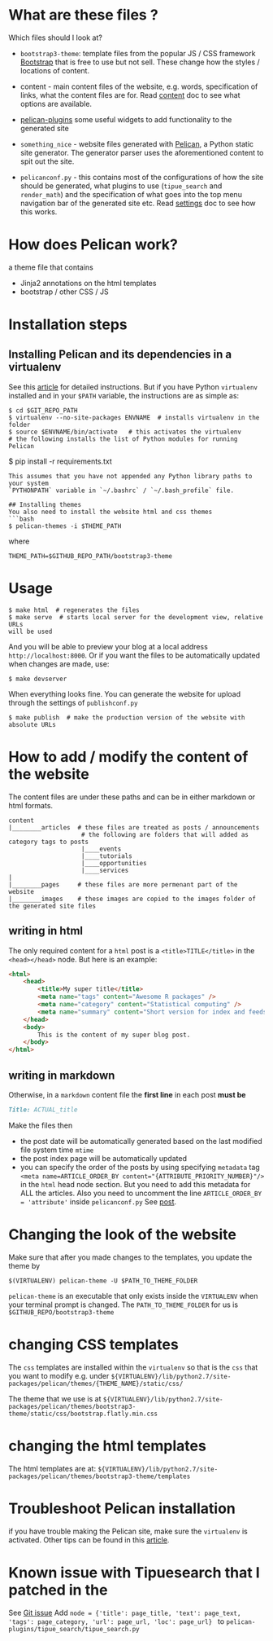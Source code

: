# What are these files  ?
Which files should I look at?
* `bootstrap3-theme`: template files from the popular JS / CSS framework [Bootstrap](http://getbootstrap.com/) that is free to use but not sell. These change how the styles / locations of content.
* content - main content files of the website, e.g. words, specification of
		links, what the content files are for. Read [content](http://docs.getpelican.com/en/3.6.3/content.html) doc to see what options are available.
  
* [pelican-plugins](https://github.com/getpelican/pelican-plugins) some useful
		widgets to add functionality to the generated site 
* `something_nice` - website files generated with [Pelican](http://docs.getpelican.com/en/3.6.3/), a Python static site generator.
The generator parser uses the aforementioned content to spit out the site.
* `pelicanconf.py` - this contains most of the configurations of how the site
		should be generated, what plugins to use (`tipue_search` and `render_math`) and the specification of what goes into the top menu
		navigation bar of the generated site etc. Read [settings](docs.getpelican.com/en/3.6.3/settings.html) doc to see how this works.
 
# How does Pelican work?
a theme file that contains
* Jinja2 annotations on the html templates  
* bootstrap / other CSS / JS  


# Installation steps
## Installing Pelican and its dependencies in a virtualenv 
See this [article](http://karenyyng.github.io/using-virtualenv-for-safeguarding-research-project-dependencies.html) for 
detailed instructions.
But if you have Python `virtualenv` installed and in your `$PATH` variable, the instructions are as simple
as:
```
$ cd $GIT_REPO_PATH
$ virtualenv --no-site-packages ENVNAME  # installs virtualenv in the folder
$ source $ENVNAME/bin/activate   # this activates the virtualenv
# the following installs the list of Python modules for running Pelican
```
$ pip install -r requirements.txt  
```
This assumes that you have not appended any Python library paths to your system
`PYTHONPATH` variable in `~/.bashrc` / `~/.bash_profile` file.

## Installing themes 
You also need to install the website html and css themes 
```bash
$ pelican-themes -i $THEME_PATH
```
where 
```
THEME_PATH=$GITHUB_REPO_PATH/bootstrap3-theme
```

# Usage 
```
$ make html  # regenerates the files 
$ make serve  # starts local server for the development view, relative URLs
will be used   
```
And you will be able to preview your blog at a local address
`http://localhost:8000`.
Or if you want the files to be automatically updated when changes are made, use:
```
$ make devserver
```

When everything looks fine. You can generate the website for upload through the settings of 
`publishconf.py`
```
$ make publish  # make the production version of the website with absolute URLs
```


# How to add / modify the content of the website
The content files are under these paths and can be in either markdown or html
formats. 
```
content
|________articles  # these files are treated as posts / announcements
					# the following are folders that will added as category tags to posts
					|____events 
					|____tutorials
					|____opportunities 
					|____services 
|
|________pages     # these files are more permenant part of the website
|________images    # these images are copied to the images folder of the generated site files 
```

## writing in html
The only required content for a `html` post is a `<title>TITLE</title>` in the `<head></head>`
node. But here is an example:
```html
<html>
    <head>
        <title>My super title</title>
        <meta name="tags" content="Awesome R packages" />
        <meta name="category" content="Statistical computing" />
        <meta name="summary" content="Short version for index and feeds" />
    </head>
    <body>
        This is the content of my super blog post.
    </body>
</html>
```

## writing in markdown
Otherwise, in a `markdown` content file the __first line__ in each post __must be__ 
```markdown
Title: ACTUAL_title
```

Make the files then 
* the post date will be automatically generated based on the last modified file
		system time `mtime` 
* the post index page will be automatically updated 
* you can specify the order of the posts by using specifying `metadata` tag 
`<meta name=ARTICLE_ORDER_BY content="{ATTRIBUTE_PRIORITY_NUMBER}"/>`
in the `html` head node section. But you need to add this metadata for ALL the articles.
Also you need to uncomment the line `ARTICLE_ORDER_BY = 'attribute'` inside
`pelicanconf.py`
		See [post](http://stackoverflow.com/questions/18520046/how-can-i-control-the-order-of-pages-from-within-a-pelican-article-category).

# Changing the look of the website
Make sure that after you made changes to the templates, you update the theme by
```
$(VIRTUALENV) pelican-theme -U $PATH_TO_THEME_FOLDER
```
`pelican-theme` is an executable that only exists inside the `VIRTUALENV`
when your terminal prompt is changed.
The `PATH_TO_THEME_FOLDER` for us is `$GITHUB_REPO/bootstrap3-theme`

# changing CSS templates 
The `css` templates are installed within the `virtualenv` so that is the `css`
that you want to modify
e.g. under
`${VIRTUALENV}/lib/python2.7/site-packages/pelican/themes/{THEME_NAME}/static/css/`

The theme that we use is at
`${VIRTUALENV}/lib/python2.7/site-packages/pelican/themes/bootstrap3-theme/static/css/bootstrap.flatly.min.css`

# changing the html templates 
The html templates are at:
`${VIRTUALENV}/lib/python2.7/site-packages/pelican/themes/bootstrap3-theme/templates`


# Troubleshoot Pelican installation
if you have trouble making the Pelican site, make sure the `virtualenv` is
activated. 
Other tips can be found in this [article](http://karenyyng.github.io/using-virtualenv-for-safeguarding-research-project-dependencies.html). 


# Known issue with Tipuesearch that I patched in the 
See [Git issue](https://github.com/talha131/pelican-elegant/issues/147)
Add 
`
node = {'title': page_title, 'text': page_text, 'tags': page_category, 'url': page_url, 'loc': page_url} 
`
to `pelican-plugins/tipue_search/tipue_search.py`



